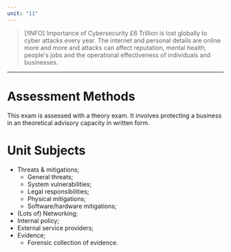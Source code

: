 ```yaml
---
unit: "11"
---
```


> [!INFO] Importance of Cybersecurity
> £6 Trillion is lost globally to cyber attacks every year. The internet and personal details are online more and more and attacks can affect reputation, mental health, people's jobs and the operational effectiveness of individuals and businesses.

---
# Assessment Methods
This exam is assessed with a theory exam. It involves protecting a business in an theoretical advisory capacity in written form.
# Unit Subjects
- Threats & mitigations;
	- General threats;
	- System vulnerabilities;
	- Legal responsibilities;
	- Physical mitigations;
	- Software/hardware mitigations;
- (Lots of) Networking;
- Internal policy;
- External service providers;
- Evidence;
	- Forensic collection of evidence.